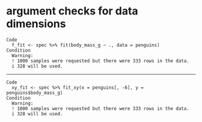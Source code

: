 # argument checks for data dimensions

    Code
      f_fit <- spec %>% fit(body_mass_g ~ ., data = penguins)
    Condition
      Warning:
      ! 1000 samples were requested but there were 333 rows in the data.
      i 328 will be used.

---

    Code
      xy_fit <- spec %>% fit_xy(x = penguins[, -6], y = penguins$body_mass_g)
    Condition
      Warning:
      ! 1000 samples were requested but there were 333 rows in the data.
      i 328 will be used.

